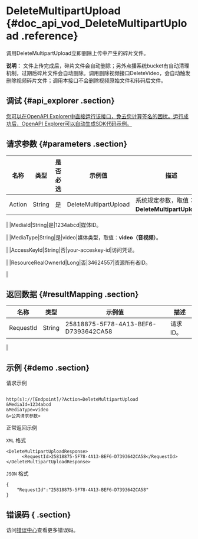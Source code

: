 # DeleteMultipartUpload {#doc_api_vod_DeleteMultipartUpload .reference}

调用DeleteMultipartUpload立即删除上传中产生的碎片文件。

**说明：** 文件上传完成后，碎片文件会自动删除；另外点播系统bucket有自动清理机制，过期后碎片文件会自动删除。调用删除视频接口DeleteVideo，会自动触发删除视频碎片文件；调用本接口不会删除视频原始文件和转码后文件。

## 调试 {#api_explorer .section}

[您可以在OpenAPI Explorer中直接运行该接口，免去您计算签名的困扰。运行成功后，OpenAPI Explorer可以自动生成SDK代码示例。](https://api.aliyun.com/#product=vod&api=DeleteMultipartUpload&type=RPC&version=2017-03-21)

## 请求参数 {#parameters .section}

|名称|类型|是否必选|示例值|描述|
|--|--|----|---|--|
|Action|String|是|DeleteMultipartUpload|系统规定参数，取值：**DeleteMultipartUpload**。

 |
|MediaId|String|是|1234abcd|媒体ID。

 |
|MediaType|String|是|video|媒体类型，取值：**video（音视频）**。

 |
|AccessKeyId|String|否|your-acceskey-id|访问凭证。

 |
|ResourceRealOwnerId|Long|否|34624557|资源所有者ID。

 |

## 返回数据 {#resultMapping .section}

|名称|类型|示例值|描述|
|--|--|---|--|
|RequestId|String|25818875-5F78-4A13-BEF6-D7393642CA58|请求ID。

 |

## 示例 {#demo .section}

请求示例

``` {#request_demo}

http(s)://[Endpoint]/?Action=DeleteMultipartUpload
&MediaId=1234abcd
&MediaType=video
&<公共请求参数>

```

正常返回示例

`XML` 格式

``` {#xml_return_success_demo}
<DeleteMultipartUploadResponse>
	  <RequestId>25818875-5F78-4A13-BEF6-D7393642CA58</RequestId>
</DeleteMultipartUploadResponse>
```

`JSON` 格式

``` {#json_return_success_demo}
{
	"RequestId":"25818875-5F78-4A13-BEF6-D7393642CA58"
}
```

## 错误码 { .section}

访问[错误中心](https://error-center.aliyun.com/status/product/vod)查看更多错误码。


